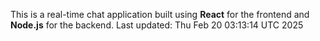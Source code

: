 This is a real-time chat application built using **React** for the frontend and **Node.js** for the backend.
Last updated: Thu Feb 20 03:13:14 UTC 2025
